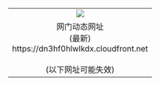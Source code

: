﻿<table>
  <tr></tr>
  <tr><td colspan=2 align=center><img src="https://dn3hf0hlwlkdx.cloudfront.net/Up/oGate.jpg" /></td></tr>
  <tr><td colspan=2 align=center>网门动态网址<br/>(最新)
<br>https://dn3hf0hlwlkdx.cloudfront.net
<br/><br/>(以下网址可能失效)
    </td>
  </tr>
</table>
